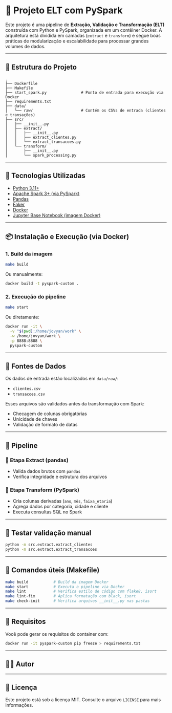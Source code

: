 
# 🚀 Projeto ELT com PySpark

Este projeto é uma pipeline de **Extração, Validação e Transformação (ELT)** construída com Python e PySpark, organizada em um contêiner Docker. A arquitetura está dividida em camadas (`extract` e `transform`) e segue boas práticas de modularização e escalabilidade para processar grandes volumes de dados.

---

## 📁 Estrutura do Projeto

```
.
├── Dockerfile
├── Makefile
├── start_spark.py               # Ponto de entrada para execução via Docker
├── requirements.txt
├── data/
│   └── raw/                     # Contém os CSVs de entrada (clientes e transações)
├── src/
│   ├── __init__.py
│   ├── extract/
│   │   ├── __init__.py
│   │   ├── extract_clientes.py
│   │   └── extract_transacoes.py
│   └── transform/
│       ├── __init__.py
│       └── spark_processing.py
```

---

## 🧱 Tecnologias Utilizadas

- [Python 3.11+](https://www.python.org/)
- [Apache Spark 3+ (via PySpark)](https://spark.apache.org/)
- [Pandas](https://pandas.pydata.org/)
- [Faker](https://faker.readthedocs.io/)
- [Docker](https://www.docker.com/)
- [Jupyter Base Notebook (imagem Docker)](https://hub.docker.com/r/jupyter/pyspark-notebook)

---

## 📦 Instalação e Execução (via Docker)

### 1. Build da imagem

```bash
make build
```

Ou manualmente:

```bash
docker build -t pyspark-custom .
```

### 2. Execução do pipeline

```bash
make start
```

Ou diretamente:

```bash
docker run -it \
  -v "$(pwd):/home/jovyan/work" \
  -w /home/jovyan/work \
  -p 8888:8888 \
  pyspark-custom
```

---

## 📂 Fontes de Dados

Os dados de entrada estão localizados em `data/raw/`:

- `clientes.csv`
- `transacoes.csv`

Esses arquivos são validados antes da transformação com Spark:

- Checagem de colunas obrigatórias  
- Unicidade de chaves  
- Validação de formato de datas  

---

## 🔄 Pipeline

### 🔹 Etapa Extract (pandas)
- Valida dados brutos com `pandas`
- Verifica integridade e estrutura dos arquivos

### 🔸 Etapa Transform (PySpark)
- Cria colunas derivadas (`ano`, `mês`, `faixa_etaria`)
- Agrega dados por categoria, cidade e cliente
- Executa consultas SQL no Spark

---

## 🧪 Testar validação manual

```bash
python -m src.extract.extract_clientes
python -m src.extract.extract_transacoes
```

---

## 🧰 Comandos úteis (Makefile)

```bash
make build           # Build da imagem Docker
make start           # Executa o pipeline via Docker
make lint            # Verifica estilo de código com flake8, isort
make lint-fix        # Aplica formatação com black, isort
make check-init      # Verifica arquivos __init__.py nas pastas
```

---

## 📄 Requisitos

Você pode gerar os requisitos do container com:

```bash
docker run -it pyspark-custom pip freeze > requirements.txt
```

---

## 🧑‍💻 Autor

---

## 📜 Licença

Este projeto está sob a licença MIT. Consulte o arquivo `LICENSE` para mais informações.
